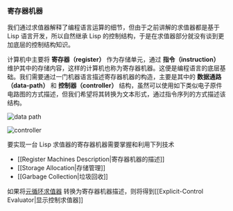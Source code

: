 ### 寄存器机器

我们通过求值器解释了编程语言运算的细节，但由于之前讲解的求值器都是基于 Lisp 语言开发，所以自然继承 Lisp 的控制结构，于是在求值器部分就没有谈到更加底层的控制结构知识。

计算机中主要将 **寄存器（register）** 作为存储单元，通过 **指令（instruction）** 维护其中的存储内容，这样的计算机也称为寄存器机器。这便是编程语言的底层基础。我们需要通过一门机器语言描述寄存器机器的构造，主要是其中的 **数据通路（data-path）** 和 **控制器（controller）** 结构，虽然可以使用如下类似电子原件电路图的方式描述，但我们希望将其转换为文本形式，通过指令序列的方式描述该结构。

![data path](https://github.com/CloneableX/SICP-learning/wiki/images/5/5-1.png)

![controller](https://github.com/CloneableX/SICP-learning/wiki/images/5/5-2.png)

要实现一台 Lisp 求值器的寄存器机器需要掌握和利用下列技术

- [[Register Machines Description|寄存器机器的描述]]
- [[Storage Allocation|存储管理]]
- [[Garbage Collection|垃圾回收]]

如果将[元循环求值器](obsidian://open?vault=SICP&file=evaluator%2FMetacircular%20Evaluator) 转换为寄存器机器描述，则将得到[[Explicit-Control Evaluator|显示控制求值器]]
